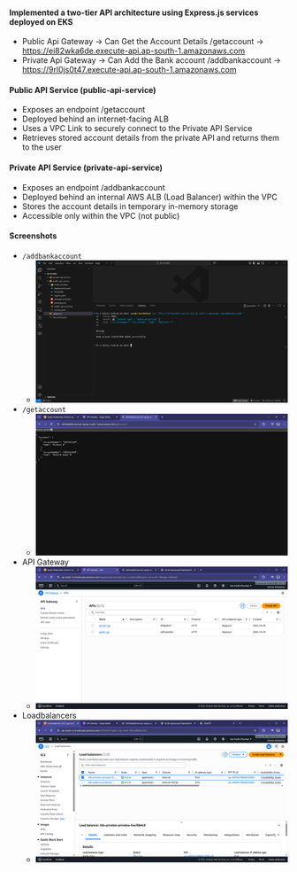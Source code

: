 #### Implemented a two-tier API architecture using Express.js services deployed on EKS

- Public Api Gateway -> Can Get the Account Details /getaccount -> https://ei82wka6de.execute-api.ap-south-1.amazonaws.com
- Private Api Gateway -> Can Add the Bank account /addbankaccount -> https://9rl0js0t47.execute-api.ap-south-1.amazonaws.com


#### Public API Service (public-api-service)
- Exposes an endpoint /getaccount
- Deployed behind an internet-facing ALB
- Uses a VPC Link to securely connect to the Private API Service
- Retrieves stored account details from the private API and returns them to the user

#### Private API Service (private-api-service)
- Exposes an endpoint /addbankaccount
- Deployed behind an internal AWS ALB (Load Balancer) within the VPC
- Stores the account details in temporary in-memory storage
- Accessible only within the VPC (not public)

#### Screenshots
- `/addbankaccount`
  - ![](Screenshots/Post.png)
- `/getaccount`
  - ![](Screenshots/Get.png)
- API Gateway
  - ![](Screenshots/Api.png)
- Loadbalancers 
  - ![](Screenshots/Lb.png) 
